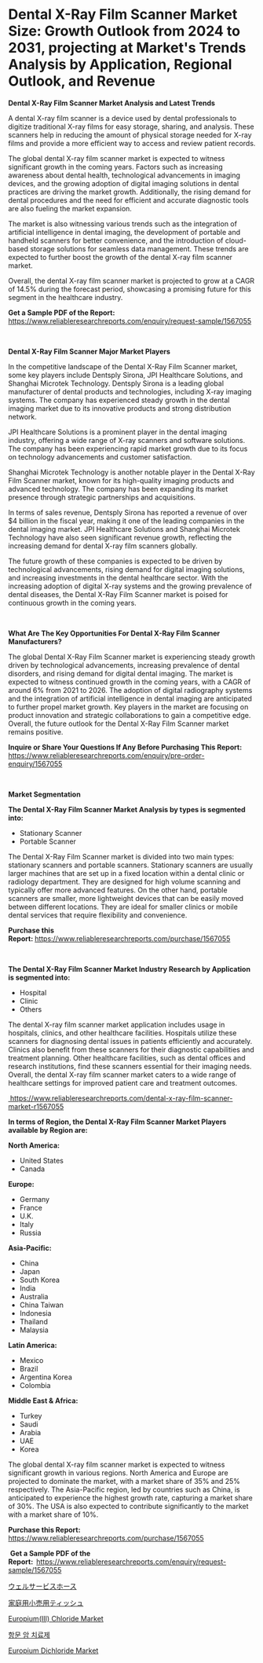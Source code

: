 <p><h1>Dental X-Ray Film Scanner Market Size: Growth Outlook from 2024 to 2031, projecting at Market's Trends Analysis by Application, Regional Outlook, and Revenue</h1></p><p><strong>Dental X-Ray Film Scanner Market Analysis and Latest Trends</strong></p>
<p><p>A dental X-ray film scanner is a device used by dental professionals to digitize traditional X-ray films for easy storage, sharing, and analysis. These scanners help in reducing the amount of physical storage needed for X-ray films and provide a more efficient way to access and review patient records.</p><p>The global dental X-ray film scanner market is expected to witness significant growth in the coming years. Factors such as increasing awareness about dental health, technological advancements in imaging devices, and the growing adoption of digital imaging solutions in dental practices are driving the market growth. Additionally, the rising demand for dental procedures and the need for efficient and accurate diagnostic tools are also fueling the market expansion.</p><p>The market is also witnessing various trends such as the integration of artificial intelligence in dental imaging, the development of portable and handheld scanners for better convenience, and the introduction of cloud-based storage solutions for seamless data management. These trends are expected to further boost the growth of the dental X-ray film scanner market.</p><p>Overall, the dental X-ray film scanner market is projected to grow at a CAGR of 14.5% during the forecast period, showcasing a promising future for this segment in the healthcare industry.</p></p>
<p><strong>Get a Sample PDF of the Report:&nbsp;</strong> <a href="https://www.reliableresearchreports.com/enquiry/request-sample/1567055">https://www.reliableresearchreports.com/enquiry/request-sample/1567055</a></p>
<p>&nbsp;</p>
<p><strong>Dental X-Ray Film Scanner Major Market Players</strong></p>
<p><p>In the competitive landscape of the Dental X-Ray Film Scanner market, some key players include Dentsply Sirona, JPI Healthcare Solutions, and Shanghai Microtek Technology. Dentsply Sirona is a leading global manufacturer of dental products and technologies, including X-ray imaging systems. The company has experienced steady growth in the dental imaging market due to its innovative products and strong distribution network. </p><p>JPI Healthcare Solutions is a prominent player in the dental imaging industry, offering a wide range of X-ray scanners and software solutions. The company has been experiencing rapid market growth due to its focus on technology advancements and customer satisfaction. </p><p>Shanghai Microtek Technology is another notable player in the Dental X-Ray Film Scanner market, known for its high-quality imaging products and advanced technology. The company has been expanding its market presence through strategic partnerships and acquisitions.</p><p>In terms of sales revenue, Dentsply Sirona has reported a revenue of over $4 billion in the fiscal year, making it one of the leading companies in the dental imaging market. JPI Healthcare Solutions and Shanghai Microtek Technology have also seen significant revenue growth, reflecting the increasing demand for dental X-ray film scanners globally.</p><p>The future growth of these companies is expected to be driven by technological advancements, rising demand for digital imaging solutions, and increasing investments in the dental healthcare sector. With the increasing adoption of digital X-ray systems and the growing prevalence of dental diseases, the Dental X-Ray Film Scanner market is poised for continuous growth in the coming years.</p></p>
<p>&nbsp;</p>
<p><strong>What Are The Key Opportunities For Dental X-Ray Film Scanner Manufacturers?</strong></p>
<p><p>The global Dental X-Ray Film Scanner market is experiencing steady growth driven by technological advancements, increasing prevalence of dental disorders, and rising demand for digital dental imaging. The market is expected to witness continued growth in the coming years, with a CAGR of around 6% from 2021 to 2026. The adoption of digital radiography systems and the integration of artificial intelligence in dental imaging are anticipated to further propel market growth. Key players in the market are focusing on product innovation and strategic collaborations to gain a competitive edge. Overall, the future outlook for the Dental X-Ray Film Scanner market remains positive.</p></p>
<p><strong>Inquire or Share Your Questions If Any Before Purchasing This Report:</strong> <a href="https://www.reliableresearchreports.com/enquiry/pre-order-enquiry/1567055">https://www.reliableresearchreports.com/enquiry/pre-order-enquiry/1567055</a></p>
<p>&nbsp;</p>
<p><strong>Market Segmentation</strong></p>
<p><strong>The Dental X-Ray Film Scanner Market Analysis by types is segmented into:</strong></p>
<p><ul><li>Stationary Scanner</li><li>Portable Scanner</li></ul></p>
<p><p>The Dental X-Ray Film Scanner market is divided into two main types: stationary scanners and portable scanners. Stationary scanners are usually larger machines that are set up in a fixed location within a dental clinic or radiology department. They are designed for high volume scanning and typically offer more advanced features. On the other hand, portable scanners are smaller, more lightweight devices that can be easily moved between different locations. They are ideal for smaller clinics or mobile dental services that require flexibility and convenience.</p></p>
<p><strong>Purchase this Report:&nbsp;</strong><a href="https://www.reliableresearchreports.com/purchase/1567055">https://www.reliableresearchreports.com/purchase/1567055</a></p>
<p>&nbsp;</p>
<p><strong>The Dental X-Ray Film Scanner Market Industry Research by Application is segmented into:</strong></p>
<p><ul><li>Hospital</li><li>Clinic</li><li>Others</li></ul></p>
<p><p>The dental X-ray film scanner market application includes usage in hospitals, clinics, and other healthcare facilities. Hospitals utilize these scanners for diagnosing dental issues in patients efficiently and accurately. Clinics also benefit from these scanners for their diagnostic capabilities and treatment planning. Other healthcare facilities, such as dental offices and research institutions, find these scanners essential for their imaging needs. Overall, the dental X-ray film scanner market caters to a wide range of healthcare settings for improved patient care and treatment outcomes.</p></p>
<p><a href="https://www.reliableresearchreports.com/dental-x-ray-film-scanner-market-r1567055">&nbsp;https://www.reliableresearchreports.com/dental-x-ray-film-scanner-market-r1567055</a></p>
<p><strong>In terms of Region, the Dental X-Ray Film Scanner Market Players available by Region are:</strong></p>
<p>
    <p> <strong> North America: </strong>
        <ul>
            <li>United States</li>
            <li>Canada</li>
        </ul>
        </p> 
    <p> <strong> Europe: </strong>
        <ul>
            <li>Germany</li>
            <li>France</li>
            <li>U.K.</li>
            <li>Italy</li>
            <li>Russia</li>
        </ul>
        </p> 
    <p> <strong> Asia-Pacific: </strong>
        <ul>
            <li>China</li>
            <li>Japan</li>
            <li>South Korea</li>
            <li>India</li>
            <li>Australia</li>
            <li>China Taiwan</li>
            <li>Indonesia</li>
            <li>Thailand</li>
            <li>Malaysia</li>
        </ul>
        </p> 
    <p> <strong> Latin America: </strong>
        <ul>
            <li>Mexico</li>
            <li>Brazil</li>
            <li>Argentina Korea</li>
            <li>Colombia</li>
        </ul>
        </p> 
    <p> <strong> Middle East & Africa: </strong>
        <ul>
            <li>Turkey</li>
            <li>Saudi</li>
            <li>Arabia</li>
            <li>UAE</li>
            <li>Korea</li>
        </ul>
    </p>
    </p>
<p><p>The global dental X-ray film scanner market is expected to witness significant growth in various regions. North America and Europe are projected to dominate the market, with a market share of 35% and 25% respectively. The Asia-Pacific region, led by countries such as China, is anticipated to experience the highest growth rate, capturing a market share of 30%. The USA is also expected to contribute significantly to the market with a market share of 10%.</p></p>
<p><strong>Purchase this Report: </strong><a href="https://www.reliableresearchreports.com/purchase/1567055">https://www.reliableresearchreports.com/purchase/1567055</a></p>
<p>&nbsp;<strong>Get a Sample PDF of the Report:&nbsp;&nbsp;</strong><a href="https://www.reliableresearchreports.com/enquiry/request-sample/1567055">https://www.reliableresearchreports.com/enquiry/request-sample/1567055</a></p>
<p><strong></strong></p>
<p><p><a href="https://github.com/CieloStamm/Market-Research-Report-List-1/blob/main/997385591878.md">ウェルサービスホース</a></p><p><a href="https://github.com/KenyonJohns/Market-Research-Report-List-1/blob/main/363451991879.md">家庭用小売用ティッシュ</a></p><p><a href="https://github.com/marthawweekle/Market-Research-Report-List-1/blob/main/europiumiii-chloride-market.md">Europium(III) Chloride Market</a></p><p><a href="https://github.com/muchswr/Market-Research-Report-List-1/blob/main/698277483867.md">항문 암 치료제</a></p><p><a href="https://github.com/SheilaBruen2023/Market-Research-Report-List-1/blob/main/europium-dichloride-market.md">Europium Dichloride Market</a></p></p>